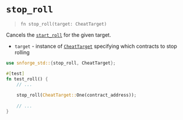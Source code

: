 # `stop_roll`

> `fn stop_roll(target: CheatTarget)`

Cancels the [`start_roll`](./start_roll.md) for the given target.

- `target` - instance of [`CheatTarget`](./cheat_target.md) specifying which contracts to stop rolling

```rust
use snforge_std::{stop_roll, CheatTarget};

#[test]
fn test_roll() {
    // ...
    
    stop_roll(CheatTarget::One(contract_address));
    
    // ...
}
```
